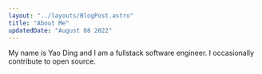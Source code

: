 ```yaml
---
layout: "../layouts/BlogPost.astro"
title: "About Me"
updatedDate: "August 08 2022"
---
```


My name is Yao Ding and I am a fullstack software engineer. I occasionally contribute to open source.
